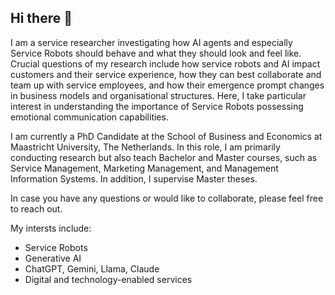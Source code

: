 ## Hi there 👋

I am a service researcher investigating how AI agents and especially Service Robots should behave and what they should look and feel like. Crucial questions of my research include how service robots and AI impact customers and their service experience, how they can best collaborate and team up with service employees, and how their emergence prompt changes in business models and organisational structures. Here, I take particular interest in understanding the importance of Service Robots possessing emotional communication capabilities.

I am currently a PhD Candidate at the School of Business and Economics at Maastricht University, The Netherlands. In this role, I am primarily conducting research but also teach Bachelor and Master courses, such as Service Management, Marketing Management, and Management Information Systems. In addition, I supervise Master theses.

In case you have any questions or would like to collaborate, please feel free to reach out.

My intersts include:
- Service Robots
- Generative AI
- ChatGPT, Gemini, Llama, Claude
- Digital and technology-enabled services
